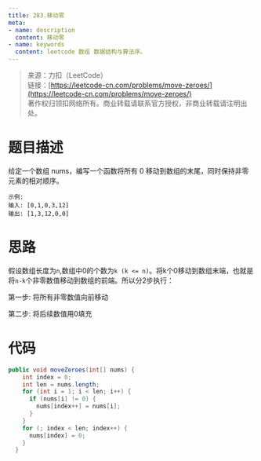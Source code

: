 ```yaml
---
title: 283.移动零
meta:
- name: description 
  content: 移动零
- name: keywords
  content: leetcode 数组 数据结构与算法序。
---
```


> 来源：力扣（LeetCode）  
链接：[https://leetcode-cn.com/problems/move-zeroes/](https://leetcode-cn.com/problems/move-zeroes/)  
著作权归领扣网络所有。商业转载请联系官方授权，非商业转载请注明出处。

# 题目描述
给定一个数组 nums，编写一个函数将所有 0 移动到数组的末尾，同时保持非零元素的相对顺序。
```
示例:
输入: [0,1,0,3,12]
输出: [1,3,12,0,0]
```

# 思路
假设数组长度为`n`,数组中0的个数为`k (k <= n)`。将k个0移动到数组末端，也就是将`n-k`个非零数值移动到数组的前端。所以分2步执行：

第一步: 将所有非零数值向前移动

第二步: 将后续数值用0填充


# 代码
```java
public void moveZeroes(int[] nums) {
    int index = 0;
    int len = nums.length;
    for (int i = 1; i < len; i++) {
      if (nums[i] != 0) {
        nums[index++] = nums[i];
      }
    }
    for (; index < len; index++) {
      nums[index] = 0;
    }
  }
```
